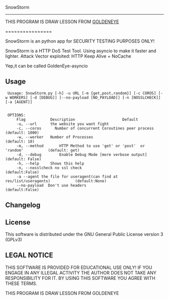 SnowStorm 

---
THIS PROGRAM IS DRAW LESSON FROM [GOLDENEYE](https://github.com/jseidl/GoldenEye)


================

SnowStorm is an python app for SECURITY TESTING PURPOSES ONLY!

SnowStorm is a HTTP DoS Test Tool. 
Using asyncio to make it faster and lighter.
Attack Vector exploited: HTTP Keep Alive + NoCache

Yep,it can be called GoldenEye-asyncio

Usage
-----------------------------------------------------------------------------------------------------------
     Uusage: SnowStorm.py [-h] -u URL [-m {get,post,random}] [-c COROS] [-w WORKERS] [-d [DEBUG]] [--no-payload [NO_PAYLOAD]] [-n [NOSSLCHECK]] [-a [AGENT]]

    
     OPTIONS:
         Flag           Description                     Default
         -u, --url      the website you want fight
         -c, --coros      Number of concurrent Coroutines peer process                (default: 1000)
         -w, --worker   Number of Processes                                           (default: 10)
         -m, --method       HTTP Method to use 'get' or 'post'  or 'random'           (default: get)
         -d, --debug        Enable Debug Mode [more verbose output]                   (default: False)
         -h, --help     Shows this help
         -n, --nosslcheck no ssl check                                                (default:False)
         -a --agent the file for useragent(can find at res/list/useragents)           (default:None)
         --no-payload  Don't use headers                                              (default:False)

Changelog
-----------------------------------------------------------------------------


License
-----------------------------------------
This software is distributed under the GNU General Public License version 3 (GPLv3)

LEGAL NOTICE
-----------------------------------------
THIS SOFTWARE IS PROVIDED FOR EDUCATIONAL USE ONLY! IF YOU ENGAGE IN ANY ILLEGAL ACTIVITY THE AUTHOR DOES NOT TAKE ANY RESPONSIBILITY FOR IT. BY USING THIS SOFTWARE YOU AGREE WITH THESE TERMS.


THIS PROGRAM IS DRAW LESSON FROM GOLDENEYE
